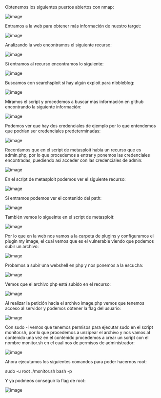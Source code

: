 Obtenemos los siguientes puertos abiertos con nmap: 

![image](https://user-images.githubusercontent.com/122020487/227746106-a902b5aa-d54d-4709-b410-3f9874eb3fea.png)

Entramos a la web para obtener más información de nuestro target: 

![image](https://user-images.githubusercontent.com/122020487/227746137-d75cf332-7115-4122-986a-2f88e8d0f6d1.png)

Analizando la web encontramos el siguiente recurso: 

![image](https://user-images.githubusercontent.com/122020487/227746168-19d81bec-7431-4c6d-bf51-58d934f2761a.png)

Si entramos al recurso encontramos lo siguiente: 

![image](https://user-images.githubusercontent.com/122020487/227746336-970edb28-a0f9-4669-9f53-1d2687a96647.png)

Buscamos con searchsploit si hay algún exploit para nibbleblog:

![image](https://user-images.githubusercontent.com/122020487/227746405-565575df-bb44-479b-8757-fe18e294f132.png)

Miramos el script y procedemos a buscar más información en github encontrando la siguiente información: 

![image](https://user-images.githubusercontent.com/122020487/227746448-e29a2c04-c35f-4cdb-a089-5aad11fe5fb8.png)

Podemos ver que hay dos credenciales de ejemplo por lo que entendemos que podrían ser credenciales predeterminadas:

![image](https://user-images.githubusercontent.com/122020487/227746516-02f8f5c5-70ed-4408-a028-b1847b15ffdd.png)

Recordamos que en el script de metasploit había un recurso que es admin.php, por lo que procedemos a entrar y ponemos las credenciales encontradas, puediendo así acceder con las credenciales de admin:

![image](https://user-images.githubusercontent.com/122020487/227746534-5334fd60-ae73-4203-85e0-54224e26d647.png)

En el script de metasploit podemos ver el siguiente recurso: 

![image](https://user-images.githubusercontent.com/122020487/227746590-41c39579-d199-4929-a0ab-a3fc34f42325.png)

Si entramos podemos ver el contenido del path:

![image](https://user-images.githubusercontent.com/122020487/227746604-b11a1edf-0dd5-47d0-92c8-966ee084bc1c.png)

También vemos lo sigueinte en el script de metasploit:

![image](https://user-images.githubusercontent.com/122020487/227746664-39959f91-14ea-4c7c-a947-a876fc4f5b68.png)

Por lo que en la web nos vamos a la carpeta de plugins y configuramos el plugin my image, el cual vemos que es el vulnerable viendo que podemos subir un archivo:

![image](https://user-images.githubusercontent.com/122020487/227746696-717dd6c6-62c6-460f-8ed1-a200ec88887f.png)

Probamos a subir una webshell en php y nos ponemos a la escucha:

![image](https://user-images.githubusercontent.com/122020487/227746879-0401f54c-94e9-4f66-b9d5-326955b1bca0.png)

Vemos que el archivo php está subido en el recurso:

![image](https://user-images.githubusercontent.com/122020487/227746892-996d5ce9-e888-45c1-92b3-de0bfee31f1c.png)

Al realizar la petición hacia el archivo image.php vemos que tenemos acceso al servidor y podemos obtener la flag del usuario:

![image](https://user-images.githubusercontent.com/122020487/227746933-0905f4ad-7cd1-43c8-833b-315b48c54332.png)

Con sudo -l vemos que tenemos permisos para ejecutar sudo en el script monitor.sh, por lo que procedemos a unzipear el archivo y nos vamos al contenido una vez en el contenido procedemos a crear un script con el nombre monitor.sh en el cual nos de permisos de administrador:

![image](https://user-images.githubusercontent.com/122020487/227747099-ab7ea15c-7506-494e-b7bd-2ec7aea139be.png)

Ahora ejecutamos los siguientes comandos para poder hacernos root:

sudo -u root ./monitor.sh
bash -p

Y ya podmeos conseguir la flag de root:

![image](https://user-images.githubusercontent.com/122020487/227747138-51af986e-8b38-47f7-98d9-2598d59d21f4.png)
